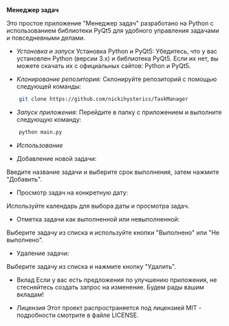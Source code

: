 **Менеджер задач**

Это простое приложение "Менеджер задач" разработано на Python с использованием библиотеки PyQt5 для удобного управления задачами и повседневными делами.

+ *Установка и запуск*
Установка Python и PyQt5:
Убедитесь, что у вас установлен Python (версии 3.x) и библиотека PyQt5. Если их нет, вы можете скачать их с официальных сайтов: Python и PyQt5.

+ *Клонирование репозитория:*
Склонируйте репозиторий с помощью следующей команды:

```bash
    git clone https://github.com/nickihysterics/TaskManager
```
+ *Запуск приложения:*
Перейдите в папку с приложением и выполните следующую команду:

```bash
    python main.py
```

+ *Использование*
* Добавление новой задачи:

Введите название задачи и выберите срок выполнения, затем нажмите "Добавить".

* Просмотр задач на конкретную дату:

Используйте календарь для выбора даты и просмотра задач.

* Отметка задачи как выполненной или невыполненной:

Выберите задачу из списка и используйте кнопки "Выполнено" или "Не выполнено".

* Удаление задачи:

Выберите задачу из списка и нажмите кнопку "Удалить".

* Вклад
Если у вас есть предложения по улучшению приложения, не стесняйтесь создать запрос на изменение. Будем рады вашим вкладам!

* Лицензия
Этот проект распространяется под лицензией MIT - подробности смотрите в файле LICENSE.